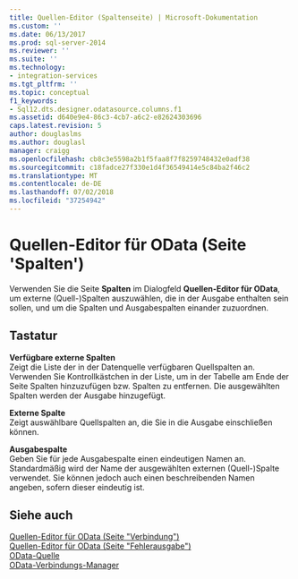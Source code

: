 ```yaml
---
title: Quellen-Editor (Spaltenseite) | Microsoft-Dokumentation
ms.custom: ''
ms.date: 06/13/2017
ms.prod: sql-server-2014
ms.reviewer: ''
ms.suite: ''
ms.technology:
- integration-services
ms.tgt_pltfrm: ''
ms.topic: conceptual
f1_keywords:
- Sql12.dts.designer.odatasource.columns.f1
ms.assetid: d640e9e4-86c3-4cb7-a6c2-e82624303696
caps.latest.revision: 5
author: douglaslms
ms.author: douglasl
manager: craigg
ms.openlocfilehash: cb8c3e5598a2b1f5faa8f7f8259748432e0adf38
ms.sourcegitcommit: c18fadce27f330e1d4f36549414e5c84ba2f46c2
ms.translationtype: MT
ms.contentlocale: de-DE
ms.lasthandoff: 07/02/2018
ms.locfileid: "37254942"
---
```

# <a name="odata-source-editor-columns-page"></a>Quellen-Editor für OData (Seite 'Spalten')
  Verwenden Sie die Seite **Spalten** im Dialogfeld **Quellen-Editor für OData**, um externe (Quell-)Spalten auszuwählen, die in der Ausgabe enthalten sein sollen, und um die Spalten und Ausgabespalten einander zuzuordnen.  
  
## <a name="options"></a>Tastatur  
 **Verfügbare externe Spalten**  
 Zeigt die Liste der in der Datenquelle verfügbaren Quellspalten an. Verwenden Sie Kontrollkästchen in der Liste, um in der Tabelle am Ende der Seite Spalten hinzuzufügen bzw. Spalten zu entfernen. Die ausgewählten Spalten werden der Ausgabe hinzugefügt.  
  
 **Externe Spalte**  
 Zeigt auswählbare Quellspalten an, die Sie in die Ausgabe einschließen können.  
  
 **Ausgabespalte**  
 Geben Sie für jede Ausgabespalte einen eindeutigen Namen an. Standardmäßig wird der Name der ausgewählten externen (Quell-)Spalte verwendet. Sie können jedoch auch einen beschreibenden Namen angeben, sofern dieser eindeutig ist.  
  
## <a name="see-also"></a>Siehe auch  
 [Quellen-Editor für OData &#40;Seite "Verbindung"&#41;](../../2014/integration-services/odata-source-editor-connection-page.md)   
 [Quellen-Editor für OData &#40;Seite "Fehlerausgabe"&#41;](../../2014/integration-services/odata-source-editor-error-output-page.md)   
 [OData-Quelle](data-flow/odata-source.md)   
 [OData-Verbindungs-Manager](connection-manager/odata-connection-manager.md)  
  
  
